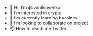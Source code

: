 - 👋 Hi, I’m @ivanlisovenko
- 👀 I’m interested in crypto
- 🌱 I’m currently learning bussines
- 💞️ I’m looking to collaborate on project
- 📫 How to reach me Twitter

<!---
ivanlisovenko/ivanlisovenko is a ✨ special ✨ repository because its `README.md` (this file) appears on your GitHub profile.
You can click the Preview link to take a look at your changes.
--->
